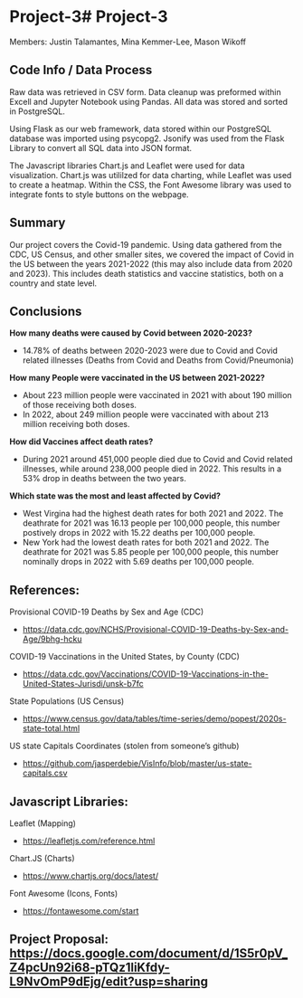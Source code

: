 # Project-3# Project-3

Members: Justin Talamantes, Mina Kemmer-Lee, Mason Wikoff


## Code Info / Data Process
Raw data was retrieved in CSV form. Data cleanup was preformed within Excell and Jupyter Notebook using Pandas. All data was stored and sorted in PostgreSQL.

Using Flask as our web framework, data stored within our PostgreSQL database was imported using psycopg2. Jsonify was used from the Flask Library to convert all SQL data into JSON format. 

The Javascript libraries Chart.js and Leaflet were used for data visualization. Chart.js was utililzed for data charting, while Leaflet was used to create a heatmap. Within the CSS, the Font Awesome ​library was used to integrate fonts to style buttons on the webpage.

## Summary
Our project covers the Covid-19 pandemic. Using data gathered from the CDC, US Census, and other smaller sites, we covered the impact of Covid in the US between the years 2021-2022 (this may also include data from 2020 and 2023). This includes death statistics and vaccine statistics, both on a country and state level.

## Conclusions
__How many deaths were caused by Covid between 2020-2023?__
- 14.78% of deaths between 2020-2023 were due to Covid and Covid related illnesses (Deaths from Covid and Deaths from Covid/Pneumonia)

__How many People were vaccinated in the US between 2021-2022?__
- About 223 million people were vaccinated in 2021 with about 190 million of those receiving both doses.
- In 2022, about 249 million people were vaccinated with about 213 million receiving both doses.

__How did Vaccines affect death rates?__
- During 2021 around 451,000 people died due to Covid and Covid related illnesses, while around 238,000 people died in 2022. This results in a 53% drop in deaths between the two years.

__Which state was the most and least affected by Covid?__
- West Virgina had the highest death rates for both 2021 and 2022. The deathrate for 2021 was 16.13 people per 100,000 people, this number postively drops in 2022 with 15.22 deaths per 100,000 people.
- New York had the lowest death rates for both 2021 and 2022. The deathrate for 2021 was 5.85 people per 100,000 people, this number nominally drops in 2022 with 5.69 deaths per 100,000 people.

## References: 
Provisional COVID-19 Deaths by Sex and Age (CDC)  
-  https://data.cdc.gov/NCHS/Provisional-COVID-19-Deaths-by-Sex-and-Age/9bhg-hcku

COVID-19 Vaccinations in the United States, by County (CDC) 
-  https://data.cdc.gov/Vaccinations/COVID-19-Vaccinations-in-the-United-States-Jurisdi/unsk-b7fc

State Populations (US Census)
-  https://www.census.gov/data/tables/time-series/demo/popest/2020s-state-total.html

US state Capitals Coordinates (stolen from someone’s github)   
-  https://github.com/jasperdebie/VisInfo/blob/master/us-state-capitals.csv


## Javascript Libraries:
Leaflet (Mapping)
- https://leafletjs.com/reference.html

Chart.JS (Charts)
- https://www.chartjs.org/docs/latest/

Font Awesome (Icons, Fonts)
- https://fontawesome.com/start


## Project Proposal: https://docs.google.com/document/d/1S5r0pV_Z4pcUn92i68-pTQz1liKfdy-L9NvOmP9dEjg/edit?usp=sharing

